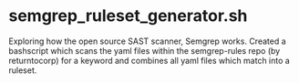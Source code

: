 # semgrep_ruleset_generator.sh
Exploring how the open source SAST scanner, Semgrep works. Created a bashscript which scans the yaml files within the semgrep-rules repo (by returntocorp) for a keyword and combines all yaml files which match into a ruleset.
